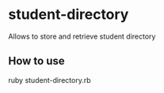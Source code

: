# student-directory

Allows to store and retrieve student directory

## How to use ##

ruby student-directory.rb
